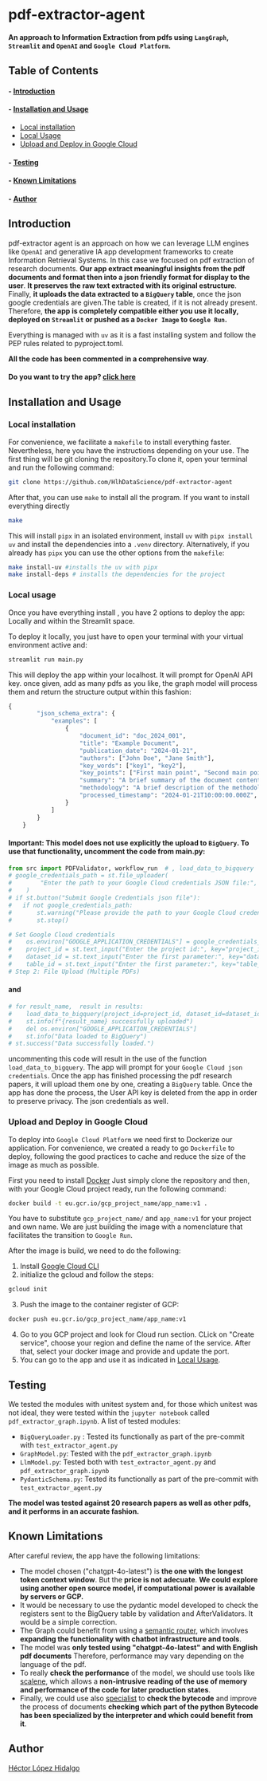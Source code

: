 # pdf-extractor-agent

#### An approach to Information Extraction from pdfs using `LangGraph`, `Streamlit` and `OpenAI` and `Google Cloud Platform`.

## Table of Contents

#### - [Introduction](#introduction)
#### - [Installation and Usage](#installation-and-usage)
  - [Local installation](#local-installation)
  - [Local Usage](#local-usage)
  - [Upload and Deploy in Google Cloud](#upload-and-deploy-in-google-cloud)
#### - [Testing](#testing)
#### - [Known Limitations](#known-limitations)
#### - [Author](#author)


## Introduction
pdf-extractor agent is an approach on how we can leverage LLM engines like `OpenAI` and generative IA app development
frameworks to create Information Retrieval Systems. In this case we focused on pdf extraction of research documents.
**Our app extract meaningful insights from the pdf documents and format then into a json friendly format for display to
the user**. **It preserves the raw text extracted with its original estructure**. Finally, **it uploads the data extracted 
to a `BigQuery` table**, once the json google credentials are given.The table is created, if it is not already present.
Therefore, **the app is completely compatible either you use it locally, deployed on `Streamlit` or pushed as a `Docker Image` to 
`Google Run`.**

Everything is managed with `uv` as it is a fast installing system and follow the PEP rules related to pyproject.toml.

**All the code has been commented in a comprehensive way**.
#### **Do you want to try the app? [click here](https://pdf-extractor-agent-ubvrzwaywspux5qldtkxla.streamlit.app/)**
## Installation and Usage
### Local installation
For convenience, we facilitate a `makefile` to install everything faster. Nevertheless, here you have the instructions
depending on your use. The first thing will be git cloning the repository.To clone it, open your terminal and run the
following command:

```bash
git clone https://github.com/HlhDataScience/pdf-extractor-agent
```
After that, you can use `make` to install all the program. If you want to install everything directly

```bash
make
```
This will install `pipx` in an isolated environment, install `uv` with `pipx install uv` and install the dependencies into a 
`.venv` directory. Alternatively, if you already has `pipx` you can use the other options from the `makefile`:
```bash
make install-uv #installs the uv with pipx
make install-deps # installs the dependencies for the project
```
### Local usage
Once you have everything install , you have 2 options to deploy the app: Locally and within the Streamlit space.

To deploy it locally, you just have to open your terminal with your virtual environment active and:

```bash
streamlit run main.py
```

This will deploy the app within your localhost. It will prompt for OpenAI API key. once given, add as many pdfs as you like, the graph model will process them and return the structure output within this fashion:
```python
{
        "json_schema_extra": {
            "examples": [
                {
                    "document_id": "doc_2024_001",
                    "title": "Example Document",
                    "publication_date": "2024-01-21",
                    "authors": ["John Doe", "Jane Smith"],
                    "key_words": ["key1", "key2"],
                    "key_points": ["First main point", "Second main point"],
                    "summary": "A brief summary of the document content",
                    "methodology": "A brief description of the methodology used",
                    "processed_timestamp": "2024-01-21T10:00:00.000Z",
                }
            ]
        }
    }
```
#### **Important**: This model does not use explicitly the upload to `BigQuery`. To use that functionality, uncomment the code from  main.py:
```python
from src import PDFValidator, workflow_run  # , load_data_to_bigquery
# google_credentials_path = st.file_uploader(
#        "Enter the path to your Google Cloud credentials JSON file:",
#    )
# if st.button("Submit Google Credentials json file"):
#   if not google_credentials_path:
#       st.warning("Please provide the path to your Google Cloud credentials.")
#       st.stop()

# Set Google Cloud credentials
#    os.environ["GOOGLE_APPLICATION_CREDENTIALS"] = google_credentials_path
#    project_id = st.text_input("Enter the project id:", key="project_id")
#    dataset_id = st.text_input("Enter the first parameter:", key="dataset_id")
#    table_id = st.text_input("Enter the first parameter:", key="table_id")
# Step 2: File Upload (Multiple PDFs)

```
#### and
```python
# for result_name,  result in results:
#    load_data_to_bigquery(project_id=project_id, dataset_id=dataset_id, table_id= table_id, data= result["extracted_info"])
#    st.info(f"{result_name} successfully uploaded")
#    del os.environ["GOOGLE_APPLICATION_CREDENTIALS"]
#    st.info("Data loaded to BigQuery")
# st.success("Data successfully loaded.")
```
uncommenting this code will result in the use of the function `load_data_to_bigquery`. The app will prompt for your `Google Cloud json credentials`.
Once the app has finished processing the pdf research papers, it will upload them one by one, creating a `BigQuery` table.
Once the app has done the process, the User API key is deleted from the app in order to preserve privacy. The json credentials as well.
### Upload and Deploy in Google Cloud
To deploy into `Google Cloud Platform` we need first to Dockerize our application. For convenience, we created a ready
to go `Dockerfile` to deploy, following the good practices to cache and reduce the size of the image
as much as possible.

First you need to install [Docker](https://docs.docker.com/get-started/get-docker/)
Just simply clone the repository and then, with your Google Cloud project ready, run the following command:

```bash
docker build -t eu.gcr.io/gcp_project_name/app_name:v1 .
```
You have to substitute `gcp_project_name/` and `app_name:v1` for your project and own name. We are just building the
image with a nomenclature that facilitates the transition to `Google Run`.

After the image is build, we need to do the following:
1. Install [Google Cloud CLI](https://cloud.google.com/sdk/docs/install)
2. initialize the gcloud and follow the steps:
````bash
gcloud init
````
3. Push the image to the container register of GCP:
```bash
docker push eu.gcr.io/gcp_project_name/app_name:v1
```
4. Go to you GCP project and look for Cloud run section. CLick on "Create service", choose your region and define the name of the service. After that, select your docker image and provide and update the port.
5. You can go to the app and use it as indicated in [Local Usage](#local-usage).

## Testing
We tested the modules with unitest system and, for those which unitest was not ideal, they were tested within the 
`jupyter notebook` called `pdf_extractor_graph.ipynb`.
A list of tested modules:
- `BigQueryLoader.py` : Tested its functionally as part of the pre-commit with `test_extractor_agent.py`
- `GraphModel.py`: Tested with the `pdf_extractor_graph.ipynb`
- `LlmModel.py`: Tested both with `test_extractor_agent.py` and `pdf_extractor_graph.ipynb`
- `PydanticSchema.py`: Tested its functionally as part of the pre-commit with `test_extractor_agent.py`

**The model was tested against 20 research papers as well as other pdfs, and it performs in an accurate fashion.**
## Known Limitations
After careful review, the app have the following limitations:
- The model chosen ("chatgpt-4o-latest") is **the one with the longest token context window**. But the **price is not adecuate**. **We could explore using another open source model, if computational power is available by servers or GCP.**
- It would be necessary to use the pydantic model developed to check the registers sent to the BigQuery table by validation and AfterValidators. It would be a simple correction.
- The Graph could benefit from using a [semantic router](https://github.com/aurelio-labs/semantic-router), which involves **expanding the functionality with chatbot infrastructure and tools**.
- The model was **only tested using "chatgpt-4o-latest" and with English pdf documents** Therefore, performance may vary depending on the language of the pdf.
- To really **check the performance** of the model, we should use tools like [scalene](https://github.com/plasma-umass/scalene), which allows a **non-intrusive reading of the use of memory and performance of the code for later production states**.
- Finally, we could use also [specialist](https://github.com/brandtbucher/specialist) to **check the bytecode** and improve the process of documents **checking which part of the python Bytecode has been specialized by the interpreter and which could benefit from it**.
## Author
[Héctor López Hidalgo](https://www.linkedin.com/in/hlh-generative-ai)

